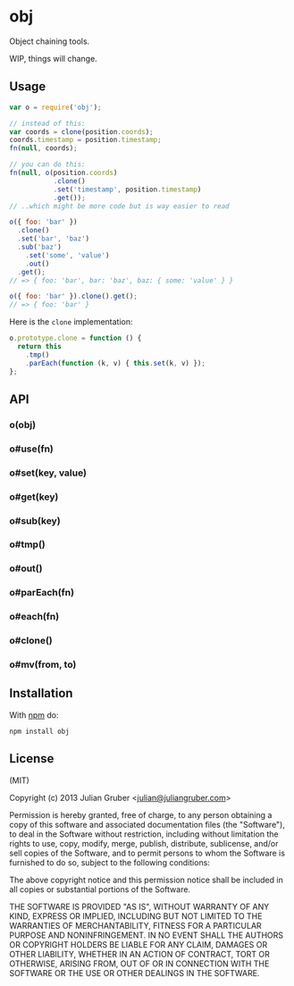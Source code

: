 # obj

Object chaining tools.

WIP, things will change.

## Usage

```js
var o = require('obj');

// instead of this:
var coords = clone(position.coords);
coords.timestamp = position.timestamp;
fn(null, coords);

// you can do this:
fn(null, o(position.coords)
           .clone()
           .set('timestamp', position.timestamp)
           .get());
// ..which might be more code but is way easier to read

o({ foo: 'bar' })
  .clone()
  .set('bar', 'baz')
  .sub('baz')
    .set('some', 'value')
    .out()
  .get();
// => { foo: 'bar', bar: 'baz', baz: { some: 'value' } }

o({ foo: 'bar' }).clone().get();
// => { foo: 'bar' }
```

Here is the `clone` implementation:

```js
o.prototype.clone = function () {
  return this
    .tmp()
    .parEach(function (k, v) { this.set(k, v) });
};
```

## API

### o(obj)
### o#use(fn)
### o#set(key, value)
### o#get(key)
### o#sub(key)
### o#tmp()
### o#out()
### o#parEach(fn)
### o#each(fn)
### o#clone()
### o#mv(from, to)

## Installation

With [npm](https://npmjs.org) do:

```
npm install obj
```

## License

(MIT)

Copyright (c) 2013 Julian Gruber &lt;julian@juliangruber.com&gt;

Permission is hereby granted, free of charge, to any person obtaining a copy of
this software and associated documentation files (the "Software"), to deal in
the Software without restriction, including without limitation the rights to
use, copy, modify, merge, publish, distribute, sublicense, and/or sell copies
of the Software, and to permit persons to whom the Software is furnished to do
so, subject to the following conditions:

The above copyright notice and this permission notice shall be included in all
copies or substantial portions of the Software.

THE SOFTWARE IS PROVIDED "AS IS", WITHOUT WARRANTY OF ANY KIND, EXPRESS OR
IMPLIED, INCLUDING BUT NOT LIMITED TO THE WARRANTIES OF MERCHANTABILITY,
FITNESS FOR A PARTICULAR PURPOSE AND NONINFRINGEMENT. IN NO EVENT SHALL THE
AUTHORS OR COPYRIGHT HOLDERS BE LIABLE FOR ANY CLAIM, DAMAGES OR OTHER
LIABILITY, WHETHER IN AN ACTION OF CONTRACT, TORT OR OTHERWISE, ARISING FROM,
OUT OF OR IN CONNECTION WITH THE SOFTWARE OR THE USE OR OTHER DEALINGS IN THE
SOFTWARE.
